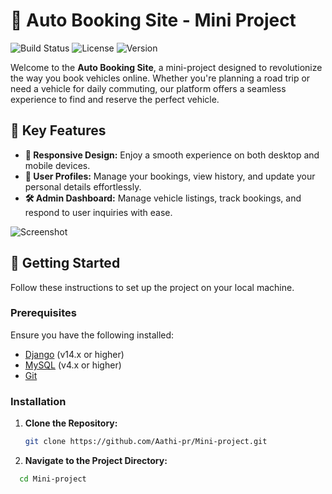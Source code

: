 # 🚗 Auto Booking Site - Mini Project

![Build Status](https://img.shields.io/badge/build-passing-brightgreen) ![License](https://img.shields.io/badge/license-MIT-blue) ![Version](https://img.shields.io/badge/version-1.0.0-blue)

Welcome to the **Auto Booking Site**, a mini-project designed to revolutionize the way you book vehicles online. Whether you're planning a road trip or need a vehicle for daily commuting, our platform offers a seamless experience to find and reserve the perfect vehicle.

## 🌟 Key Features

- **📱 Responsive Design:** Enjoy a smooth experience on both desktop and mobile devices.
- **👤 User Profiles:** Manage your bookings, view history, and update your personal details effortlessly.
- **🛠️ Admin Dashboard:** Manage vehicle listings, track bookings, and respond to user inquiries with ease.

![Screenshot](screenshot.png)

## 🚀 Getting Started

Follow these instructions to set up the project on your local machine.

### Prerequisites

Ensure you have the following installed:

- [Django](https://nodejs.org/) (v14.x or higher)
- [MySQL](https://www.mongodb.com/) (v4.x or higher)
- [Git](https://git-scm.com/)

### Installation

1. **Clone the Repository:**
   ```bash
   git clone https://github.com/Aathi-pr/Mini-project.git

2. **Navigate to the Project Directory:**
 ```bash
   cd Mini-project


